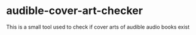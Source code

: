 audible-cover-art-checker
=========================

This is a small tool used to check if cover arts of audible audio books exist 
